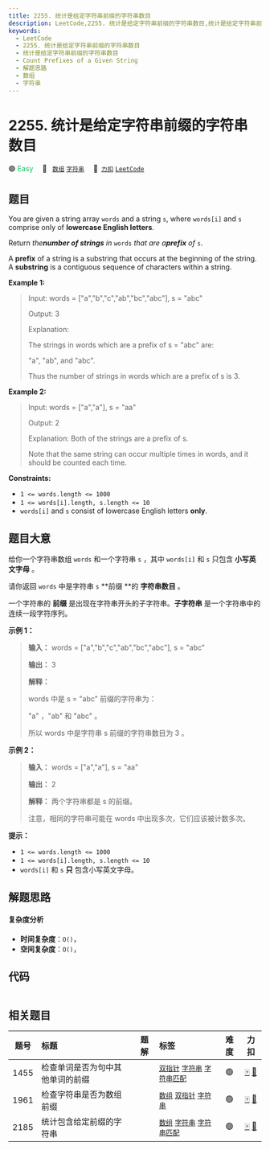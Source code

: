 ```yaml
---
title: 2255. 统计是给定字符串前缀的字符串数目
description: LeetCode,2255. 统计是给定字符串前缀的字符串数目,统计是给定字符串前缀的字符串数目,Count Prefixes of a Given String,解题思路,数组,字符串
keywords:
  - LeetCode
  - 2255. 统计是给定字符串前缀的字符串数目
  - 统计是给定字符串前缀的字符串数目
  - Count Prefixes of a Given String
  - 解题思路
  - 数组
  - 字符串
---
```


# 2255. 统计是给定字符串前缀的字符串数目

🟢 <font color=#15bd66>Easy</font>&emsp; 🔖&ensp; [`数组`](/tag/array.md) [`字符串`](/tag/string.md)&emsp; 🔗&ensp;[`力扣`](https://leetcode.cn/problems/count-prefixes-of-a-given-string) [`LeetCode`](https://leetcode.com/problems/count-prefixes-of-a-given-string)

## 题目

You are given a string array `words` and a string `s`, where `words[i]` and
`s` comprise only of **lowercase English letters**.

Return _the**number of strings** in_ `words` _that are a**prefix** of_ `s`.

A **prefix** of a string is a substring that occurs at the beginning of the
string. A **substring** is a contiguous sequence of characters within a
string.



**Example 1:**

> Input: words = ["a","b","c","ab","bc","abc"], s = "abc"
> 
> Output: 3
> 
> Explanation:
> 
> The strings in words which are a prefix of s = "abc" are:
> 
> "a", "ab", and "abc".
> 
> Thus the number of strings in words which are a prefix of s is 3.

**Example 2:**

> Input: words = ["a","a"], s = "aa"
> 
> Output: 2
> 
> Explanation: Both of the strings are a prefix of s. 
> 
> Note that the same string can occur multiple times in words, and it should be counted each time.



**Constraints:**

  * `1 <= words.length <= 1000`
  * `1 <= words[i].length, s.length <= 10`
  * `words[i]` and `s` consist of lowercase English letters **only**.


## 题目大意

给你一个字符串数组 `words` 和一个字符串 `s` ，其中 `words[i]` 和 `s` 只包含 **小写英文字母**  。

请你返回 `words` 中是字符串 `s` **前缀  **的 **字符串数目**  。

一个字符串的 **前缀**  是出现在字符串开头的子字符串。**子字符串**  是一个字符串中的连续一段字符序列。



**示例 1：**

> 
> 
> 
> 
> 
> **输入：** words = ["a","b","c","ab","bc","abc"], s = "abc"
> 
> **输出：** 3
> 
> **解释：**
> 
> words 中是 s = "abc" 前缀的字符串为：
> 
> "a" ，"ab" 和 "abc" 。
> 
> 所以 words 中是字符串 s 前缀的字符串数目为 3 。

**示例 2：**

> 
> 
> 
> 
> 
> **输入：** words = ["a","a"], s = "aa"
> 
> **输出：** 2
> 
> **解释：** 两个字符串都是 s 的前缀。
> 
> 注意，相同的字符串可能在 words 中出现多次，它们应该被计数多次。



**提示：**

  * `1 <= words.length <= 1000`
  * `1 <= words[i].length, s.length <= 10`
  * `words[i]` 和 `s` **只**  包含小写英文字母。


## 解题思路

#### 复杂度分析

- **时间复杂度**：`O()`，
- **空间复杂度**：`O()`，

## 代码

```javascript

```

## 相关题目

<!-- prettier-ignore -->
| 题号 | 标题 | 题解 | 标签 | 难度 | 力扣 |
| :------: | :------ | :------: | :------ | :------: | :------: |
| 1455 | 检查单词是否为句中其他单词的前缀 |  |  [`双指针`](/tag/two-pointers.md) [`字符串`](/tag/string.md) [`字符串匹配`](/tag/string-matching.md) | 🟢 | [🀄️](https://leetcode.cn/problems/check-if-a-word-occurs-as-a-prefix-of-any-word-in-a-sentence) [🔗](https://leetcode.com/problems/check-if-a-word-occurs-as-a-prefix-of-any-word-in-a-sentence) |
| 1961 | 检查字符串是否为数组前缀 |  |  [`数组`](/tag/array.md) [`双指针`](/tag/two-pointers.md) [`字符串`](/tag/string.md) | 🟢 | [🀄️](https://leetcode.cn/problems/check-if-string-is-a-prefix-of-array) [🔗](https://leetcode.com/problems/check-if-string-is-a-prefix-of-array) |
| 2185 | 统计包含给定前缀的字符串 |  |  [`数组`](/tag/array.md) [`字符串`](/tag/string.md) [`字符串匹配`](/tag/string-matching.md) | 🟢 | [🀄️](https://leetcode.cn/problems/counting-words-with-a-given-prefix) [🔗](https://leetcode.com/problems/counting-words-with-a-given-prefix) |